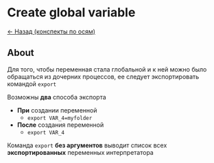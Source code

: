 # Create global variable

[<- Назад (конспекты по осям)](https://github.com/boorlakov/zettelkasten/blob/main/university/operation%20systems%20and%20IDE/README.md)

## About

Для того, чтобы  переменная стала глобальной и к ней можно было обращаться из дочерних процессов, ее следует экспортировать командой `export`

Возможны **два** способа экспорта

- **При** создании переменной
  - `export VAR_4=myfolder`
- **После** создания переменной
  - `export VAR_4`

Команда `export` **без аргументов** выводит список всех **экспортированных** переменных интерпретатора
